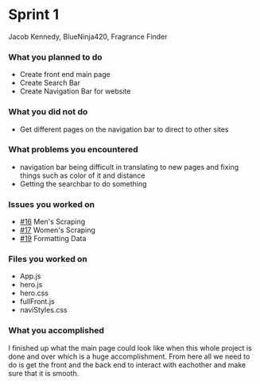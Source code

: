 # Sprint 1
Jacob Kennedy, BlueNinja420, Fragrance Finder

### What you planned to do
- Create front end main page 
- Create Search Bar
- Create Navigation Bar for website

### What you did not do
- Get different pages on the navigation bar to direct to other sites

### What problems you encountered
- navigation bar being difficult in translating to new pages and fixing things such as color of it and distance
- Getting the searchbar to do something

### Issues you worked on
- [#16](https://github.com/utk-cs340-fall23/FragranceFinder/issues/16) Men's Scraping
- [#17](https://github.com/utk-cs340-fall23/FragranceFinder/issues/17) Women's Scraping
- [#19](https://github.com/utk-cs340-fall23/FragranceFinder/issues/19) Formatting Data

### Files you worked on
- App.js
- hero.js
- hero.css
- fullFront.js
- naviStyles.css

### What you accomplished
I finished up what the main page could look like when this whole project is done and over which is a huge accomplishment. From here all we need to do is get the front and the back end to interact with eachother and make sure that it is smooth.
